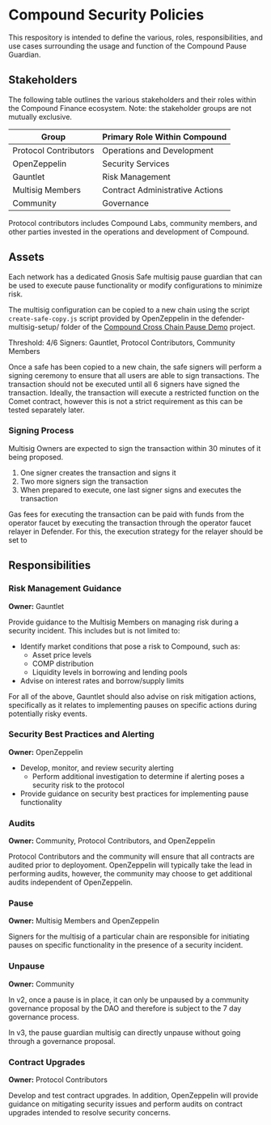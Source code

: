 # Compound Security Policies

This respository is intended to define the various, roles, responsibilities, and use cases surrounding the usage and function of the Compound Pause Guardian.

## Stakeholders

The following table outlines the various stakeholders and their roles within the Compound Finance ecosystem. Note: the stakeholder groups are not mutually exclusive.

| Group                    | Primary Role Within Compound    |
| ------------------------ | ------------------------------- |
| Protocol Contributors    | Operations and Development      |
| OpenZeppelin             | Security Services               |
| Gauntlet                 | Risk Management                 |
| Multisig Members         | Contract Administrative Actions |
| Community                | Governance                      |

Protocol contributors includes Compound Labs, community members, and other parties invested in the operations and development of Compound.

## Assets

Each network has a dedicated Gnosis Safe multisig pause guardian that can be used to execute pause functionality or modify configurations to minimize risk.

The multisig configuration can be copied to a new chain using the script ```create-safe-copy.js``` script provided by OpenZeppelin in the defender-multisig-setup/ folder of the [Compound Cross Chain Pause Demo](https://github.com/OpenZeppelin/compound-cross-chain-pause-demo/tree/main/defender-multisig-setup) project.

Threshold: 4/6
Signers: Gauntlet, Protocol Contributors, Community Members

Once a safe has been copied to a new chain, the safe signers will perform a signing ceremony to ensure that all users are able to sign transactions. The transaction should not be executed until all 6 signers have signed the transaction. Ideally, the transaction will execute a restricted function on the Comet contract, however this is not a strict requirement as this can be tested separately later.

### Signing Process

Multisig Owners are expected to sign the transaction within 30 minutes of it being proposed.

 1. One signer creates the transaction and signs it
 2. Two more signers sign the transaction
 3. When prepared to execute, one last signer signs and executes the transaction

Gas fees for executing the transaction can be paid with funds from the operator faucet by executing the transaction through the operator faucet relayer in Defender. For this, the execution strategy for the relayer should be set to 

## Responsibilities

### Risk Management Guidance

**Owner:** Gauntlet

Provide guidance to the Multisig Members on managing risk during a security incident. This includes but is not limited to:
 - Identify market conditions that pose a risk to Compound, such as:
    - Asset price levels
    - COMP distribution
    - Liquidity levels in borrowing and lending pools
 - Advise on interest rates and borrow/supply limits

For all of the above, Gauntlet should also advise on risk mitigation actions, specifically as it relates to implementing pauses on specific actions during potentially risky events.

### Security Best Practices and Alerting

**Owner:** OpenZeppelin

 - Develop, monitor, and review security alerting
    - Perform additional investigation to determine if alerting poses a security risk to the protocol 
 - Provide guidance on security best practices for implementing pause functionality

### Audits

**Owner:** Community, Protocol Contributors, and OpenZeppelin

Protocol Contributors and the community will ensure that all contracts are audited prior to deployoment. OpenZeppelin will typically take the lead in performing audits, however, the community may choose to get additional audits independent of OpenZeppelin.

### Pause

**Owner:** Multisig Members and OpenZeppelin

Signers for the multisig of a particular chain are responsible for initiating pauses on specific functionality in the presence of a security incident.

### Unpause

**Owner:** Community

In v2, once a pause is in place, it can only be unpaused by a community governance proposal by the DAO and therefore is subject to the 7 day governance process.

In v3, the pause guardian multisig can directly unpause without going through a governance proposal.

### Contract Upgrades

**Owner:** Protocol Contributors

Develop and test contract upgrades. In addition, OpenZeppelin will provide guidance on mitigating security issues and perform audits on contract upgrades intended to resolve security concerns.

